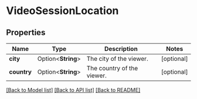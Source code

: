 # VideoSessionLocation

## Properties

Name | Type | Description | Notes
------------ | ------------- | ------------- | -------------
**city** | Option<**String**> | The city of the viewer. | [optional]
**country** | Option<**String**> | The country of the viewer. | [optional]

[[Back to Model list]](../README.md#documentation-for-models) [[Back to API list]](../README.md#documentation-for-api-endpoints) [[Back to README]](../README.md)


